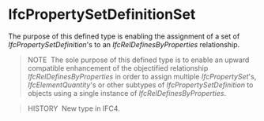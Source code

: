 # IfcPropertySetDefinitionSet

The purpose of this defined type is enabling the assignment of a set of _IfcPropertySetDefinition_'s to an _IfcRelDefinesByProperties_ relationship.

> NOTE&nbsp; The sole purpose of this defined type is to enable an upward compatible enhancement of the objectified relationship _IfcRelDefinesByProperties_ in order to assign multiple _IfcPropertySet_'s, _IfcElementQuantity_'s or other subtypes of _IfcPropertySetDefinition_ to objects using a single instance of _IfcRelDefinesByProperties_.

> HISTORY&nbsp; New type in IFC4.
